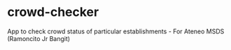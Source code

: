 # crowd-checker
App to check crowd status of particular establishments - For Ateneo MSDS (Ramoncito Jr Bangit)

